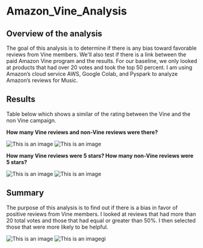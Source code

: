 # Amazon_Vine_Analysis
## Overview of the analysis

The goal of this analysis is to determine if there is any bias toward favorable reviews from Vine members. We'll also test if there is a link between the paid Amazon Vine program and the results. For our baseline, we only looked at products that had over 20 votes and took the top 50 percent. I am using Amazon’s cloud service AWS, Google Colab, and Pyspark to analyze Amazon’s reviews for Music.

## Results

Table below which shows a similar of the rating between the Vine and the non Vine campaign.

**How many Vine reviews and non-Vine reviews were there?**

![This is an image](https://github.com/Wrancher123/Amazon_Vine_Analysis/blob/main/images/Count%20of%20Reviews%20Vine.png)
![This is an image](https://github.com/Wrancher123/Amazon_Vine_Analysis/blob/main/images/Count%20of%20Reviews%20non%20Vine.png)

**How many Vine reviews were 5 stars? How many non-Vine reviews were 5 stars?**

![This is an image](https://github.com/Wrancher123/Amazon_Vine_Analysis/blob/main/images/5-star%20Reviews%20%20Vine.png)
![This is an image](https://github.com/Wrancher123/Amazon_Vine_Analysis/blob/main/images/5-star%20Reviews%20non%20Vine.png)

## Summary

The purpose of this analysis is to find out if there is a bias in favor of positive reviews from Vine members. I looked at reviews that had more than 20 total votes and those that had equal or greater than 50%. I then selected those that were more likely to be helpful.

![This is an image](https://github.com/Wrancher123/Amazon_Vine_Analysis/blob/main/images/Total%20Vine%20Reviews.png)
![This is an image](https://github.com/Wrancher123/Amazon_Vine_Analysis/blob/main/images/Total%20non%20Vine%20Reviews.png)gi